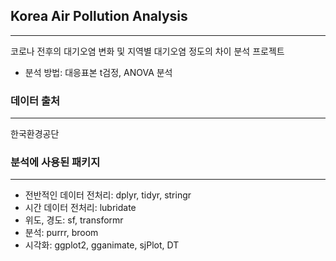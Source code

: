 ## Korea Air Pollution Analysis
---
코로나 전후의 대기오염 변화 및 지역별 대기오염 정도의 차이 분석 프로젝트
* 분석 방법: 대응표본 t검정, ANOVA 분석



### 데이터 출처
---
한국환경공단



### 분석에 사용된 패키지
---
* 전반적인 데이터 전처리: dplyr, tidyr, stringr
* 시간 데이터 전처리: lubridate
* 위도, 경도: sf, transformr
* 분석: purrr, broom
* 시각화: ggplot2, gganimate, sjPlot, DT
